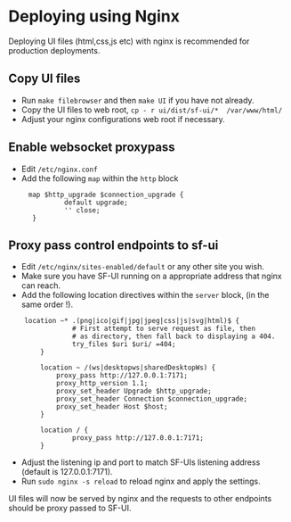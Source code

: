 # Deploying using Nginx
Deploying  UI files (html,css,js etc) with nginx is recommended for production deployments.


## Copy UI files
- Run `make filebrowser` and then `make UI` if you have not already.
- Copy the UI files to web root, `cp - r ui/dist/sf-ui/*  /var/www/html/`
- Adjust your nginx configurations web root if necessary.

## Enable websocket proxypass
  - Edit `/etc/nginx.conf`
  - Add the following `map` within the `http` block
  ```
       map $http_upgrade $connection_upgrade {
                default upgrade;
                '' close;
        }
```

## Proxy pass  control endpoints to sf-ui
- Edit `/etc/nginx/sites-enabled/default` or any other site you wish.
- Make sure you have SF-UI running on a appropriate address that nginx can reach.
- Add the following location directives within the `server` block, (in the same order !).
```
	location ~* .(png|ico|gif|jpg|jpeg|css|js|svg|html)$ {
                # First attempt to serve request as file, then
                # as directory, then fall back to displaying a 404.
                try_files $uri $uri/ =404;
        }

        location ~ /(ws|desktopws|sharedDesktopWs) {
            proxy_pass http://127.0.0.1:7171;
            proxy_http_version 1.1;
            proxy_set_header Upgrade $http_upgrade;
            proxy_set_header Connection $connection_upgrade;
            proxy_set_header Host $host;
        }

        location / {
                proxy_pass http://127.0.0.1:7171;
        }
```
- Adjust the listening ip and port to match  SF-UIs listening address (default is 127.0.0.1:7171).
- Run `sudo nginx -s reload` to reload nginx and apply the settings.


UI files will now be served by nginx and the requests to other endpoints should be proxy passed to SF-UI.
